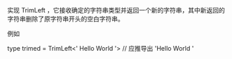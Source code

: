 <!--
 * @Author: xiongfeng '343138759@qq.com'
 * @Date: 2022-05-10 19:35:46
 * @LastEditors: xiongfeng '343138759@qq.com'
 * @LastEditTime: 2022-05-10 19:36:17
 * @FilePath: \Typescript练习d:\王者农药plus\web前端\ts-challenge\Trim_Left\readme.md
 * @Description: 这是默认设置,请设置`customMade`, 打开koroFileHeader查看配置 进行设置: https://github.com/OBKoro1/koro1FileHeader/wiki/%E9%85%8D%E7%BD%AE
-->
实现 TrimLeft<T> ，它接收确定的字符串类型并返回一个新的字符串，其中新返回的字符串删除了原字符串开头的空白字符串。

例如

type trimed = TrimLeft<'  Hello World  '> // 应推导出 'Hello World  '